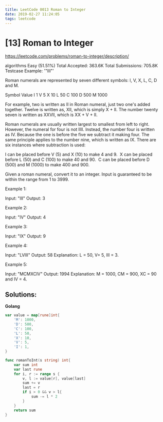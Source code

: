 ```yaml
---
title: LeetCode 0013 Roman to Integer
date: 2019-02-27 11:24:05
tags: leetcode
---
```


# [13] Roman to Integer

https://leetcode.com/problems/roman-to-integer/description/

algorithms
Easy (51.51%)
Total Accepted:    363.6K
Total Submissions: 705.8K
Testcase Example:  '"III"'

Roman numerals are represented by seven different symbols: I, V, X, L, C, D
and M.


Symbol       Value
I             1
V             5
X             10
L             50
C             100
D             500
M             1000

For example, two is written as II in Roman numeral, just two one's added
together. Twelve is written as, XII, which is simply X + II. The number
twenty seven is written as XXVII, which is XX + V + II.

Roman numerals are usually written largest to smallest from left to right.
However, the numeral for four is not IIII. Instead, the number four is
written as IV. Because the one is before the five we subtract it making four.
The same principle applies to the number nine, which is written as IX. There
are six instances where subtraction is used:


I can be placed before V (5) and X (10) to make 4 and 9. 
X can be placed before L (50) and C (100) to make 40 and 90. 
C can be placed before D (500) and M (1000) to make 400 and 900.


Given a roman numeral, convert it to an integer. Input is guaranteed to be
within the range from 1 to 3999.

Example 1:


Input: "III"
Output: 3

Example 2:


Input: "IV"
Output: 4

Example 3:


Input: "IX"
Output: 9

Example 4:


Input: "LVIII"
Output: 58
Explanation: L = 50, V= 5, III = 3.


Example 5:


Input: "MCMXCIV"
Output: 1994
Explanation: M = 1000, CM = 900, XC = 90 and IV = 4.




## Solutions:
**Golang**
```go
var value = map[rune]int{
    'M': 1000,
    'D': 500,
    'C': 100,
    'L': 50,
    'X': 10,
    'V': 5,
    'I': 1,
}

func romanToInt(s string) int{
    var sum int
    var last rune
    for i, r := range s {
        v, l := value[r], value[last]
        sum += v
        last = r
        if i > 0 && v > l{
            sum -= l * 2
        }
    }
    return sum
}
```